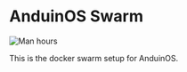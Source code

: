 # AnduinOS Swarm

![Man hours](https://manhours.aiursoft.cn/r/gitlab.aiursoft.cn/anduin/anduinos-swarm.svg)

This is the docker swarm setup for AnduinOS.
